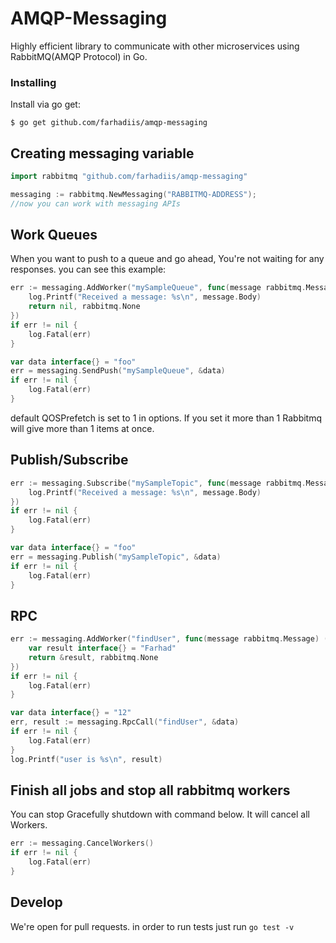 # AMQP-Messaging
Highly efficient library to communicate with other microservices using RabbitMQ(AMQP Protocol) in Go.

### Installing
Install via go get:
```shell
$ go get github.com/farhadiis/amqp-messaging
```

## Creating messaging variable
```go
import rabbitmq "github.com/farhadiis/amqp-messaging"

messaging := rabbitmq.NewMessaging("RABBITMQ-ADDRESS");
//now you can work with messaging APIs
``` 

## Work Queues
When you want to push to a queue and go ahead, You're not waiting for any responses. you can see this example:
```go
err := messaging.AddWorker("mySampleQueue", func(message rabbitmq.Message) (*interface{}, rabbitmq.Acknowledge) {
	log.Printf("Received a message: %s\n", message.Body)
	return nil, rabbitmq.None
})
if err != nil {
	log.Fatal(err)
}

var data interface{} = "foo"
err = messaging.SendPush("mySampleQueue", &data)
if err != nil {
	log.Fatal(err)
}
``` 
default QOSPrefetch is set to 1 in options. If you set it more than 1 Rabbitmq will give more than 1 items at once.

## Publish/Subscribe
```go
err := messaging.Subscribe("mySampleTopic", func(message rabbitmq.Message) {
	log.Printf("Received a message: %s\n", message.Body)
})
if err != nil {
	log.Fatal(err)
}

var data interface{} = "foo"
err = messaging.Publish("mySampleTopic", &data)
if err != nil {
	log.Fatal(err)
}
```
## RPC
```go
err := messaging.AddWorker("findUser", func(message rabbitmq.Message) (*interface{}, rabbitmq.Acknowledge) {
	var result interface{} = "Farhad"
	return &result, rabbitmq.None
})
if err != nil {
	log.Fatal(err)
}

var data interface{} = "12"
err, result := messaging.RpcCall("findUser", &data)
if err != nil {
	log.Fatal(err)
}
log.Printf("user is %s\n", result)
```


## Finish all jobs and stop all rabbitmq workers
You can stop Gracefully shutdown with command below. It will cancel all Workers.
```go
err := messaging.CancelWorkers()
if err != nil {
	log.Fatal(err)
}
```


## Develop
We're open for pull requests. in order to run tests just run `go test -v`

